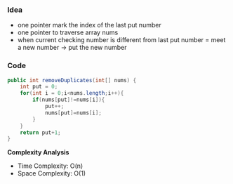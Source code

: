 ### Idea

- one pointer mark the index of the last put number
- one pointer to traverse array nums
- when current checking number is different from last put number = meet a new number -> put the new number

### Code

```java
public int removeDuplicates(int[] nums) {
    int put = 0;
    for(int i = 0;i<nums.length;i++){
        if(nums[put]!=nums[i]){
            put++;
            nums[put]=nums[i];
        }
    }
    return put+1;
}
```

**Complexity Analysis**

- Time Complexity: O(n)
- Space Complexity: O(1)
